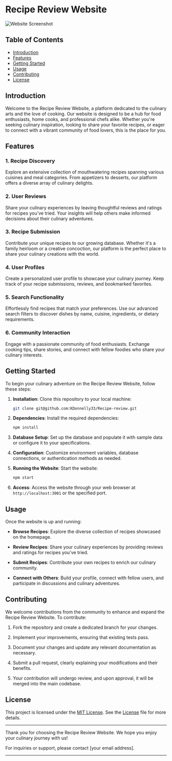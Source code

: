 # Recipe Review Website

![Website Screenshot](screenshot.png)

## Table of Contents

- [Introduction](#introduction)
- [Features](#features)
- [Getting Started](#getting-started)
- [Usage](#usage)
- [Contributing](#contributing)
- [License](#license)

## Introduction

Welcome to the Recipe Review Website, a platform dedicated to the culinary arts and the love of cooking. Our website is designed to be a hub for food enthusiasts, home cooks, and professional chefs alike. Whether you're seeking culinary inspiration, looking to share your favorite recipes, or eager to connect with a vibrant community of food lovers, this is the place for you.

## Features

### 1. Recipe Discovery

Explore an extensive collection of mouthwatering recipes spanning various cuisines and meal categories. From appetizers to desserts, our platform offers a diverse array of culinary delights.

### 2. User Reviews

Share your culinary experiences by leaving thoughtful reviews and ratings for recipes you've tried. Your insights will help others make informed decisions about their culinary adventures.

### 3. Recipe Submission

Contribute your unique recipes to our growing database. Whether it's a family heirloom or a creative concoction, our platform is the perfect place to share your culinary creations with the world.

### 4. User Profiles

Create a personalized user profile to showcase your culinary journey. Keep track of your recipe submissions, reviews, and bookmarked favorites.

### 5. Search Functionality

Effortlessly find recipes that match your preferences. Use our advanced search filters to discover dishes by name, cuisine, ingredients, or dietary requirements.

### 6. Community Interaction

Engage with a passionate community of food enthusiasts. Exchange cooking tips, share stories, and connect with fellow foodies who share your culinary interests.

## Getting Started

To begin your culinary adventure on the Recipe Review Website, follow these steps:

1. **Installation**: Clone this repository to your local machine:

   ```bash
   git clone git@github.com:KDonnelly33/Recipe-review.git
   ```

2. **Dependencies**: Install the required dependencies:

   ```bash
   npm install
   ```

3. **Database Setup**: Set up the database and populate it with sample data or configure it to your specifications.

4. **Configuration**: Customize environment variables, database connections, or authentication methods as needed.

5. **Running the Website**: Start the website:

   ```bash
   npm start
   ```

6. **Access**: Access the website through your web browser at `http://localhost:3001` or the specified port.

## Usage

Once the website is up and running:

- **Browse Recipes**: Explore the diverse collection of recipes showcased on the homepage.

- **Review Recipes**: Share your culinary experiences by providing reviews and ratings for recipes you've tried.

- **Submit Recipes**: Contribute your own recipes to enrich our culinary community.

- **Connect with Others**: Build your profile, connect with fellow users, and participate in discussions and culinary adventures.

## Contributing

We welcome contributions from the community to enhance and expand the Recipe Review Website. To contribute:

1. Fork the repository and create a dedicated branch for your changes.

2. Implement your improvements, ensuring that existing tests pass.

3. Document your changes and update any relevant documentation as necessary.

4. Submit a pull request, clearly explaining your modifications and their benefits.

5. Your contribution will undergo review, and upon approval, it will be merged into the main codebase.

## License

This project is licensed under the [MIT License](LICENSE). See the [License](LICENSE) file for more details.

---

Thank you for choosing the Recipe Review Website. We hope you enjoy your culinary journey with us!

For inquiries or support, please contact [your email address].

---